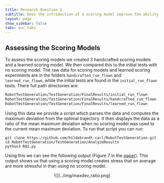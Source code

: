 ```yaml
---
title: Research Question 2
subtitle: Does the introduction of a scoring model improve the ability to generate stressful trajectories?
layout: page
show_sidebar: false
tabs: our_tabs
---
```


## Assessing the Scoring Models

To assess the scoring models we created 3 handcrafted scoring models and a learned scoring model. We then compared this to the initial tests with no scoring model. The raw data for scoring models and learned scoring experiments are in the folders `handcrafted_run_flown` and `learned_run_flown`, while the initial tests are found in the `initial_run_flown` tests. There full path directories are:

```bash
RobotTestGeneration/TestGeneration/FinalResults/initial_run_flown
RobotTestGeneration/TestGeneration/FinalResults/handcrafted_run_flown
RobotTestGeneration/TestGeneration/FinalResults/learned_run_flown
```

Using this data we provide a script which parses the data and computes the maximum deviation from the optimal trajectory. It then displays the data as a ratio of the mean maximum deviation when no scoring model was used to the current mean maximum deviation. To run that script you can run:

```
git clone https://github.com/hildebrandt-carl/RobotTestGeneration.git
cd RobotTestGeneration/TestGeneration/AnalyzeResults
python3 RQ2.py
```

Using this we can see the following output (Figure 7 in the [paper](../paper/)). This output shows us that using a scoring model creates stress that on average are more stressful in than using no scoring model.

<div style="text-align:center" markdown="1">
![](../img/maxdev_ratio.png)
</div>
